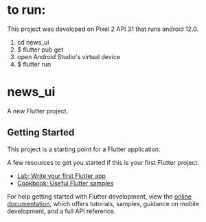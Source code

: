# to run:
This project was developed on Pixel 2 API 31
that runs android 12.0.

1. cd news_ui
2. $ flutter pub get
3. open Android Studio's virtual device
4. $ flutter run


# news_ui

A new Flutter project.

## Getting Started

This project is a starting point for a Flutter application.

A few resources to get you started if this is your first Flutter project:

- [Lab: Write your first Flutter app](https://docs.flutter.dev/get-started/codelab)
- [Cookbook: Useful Flutter samples](https://docs.flutter.dev/cookbook)

For help getting started with Flutter development, view the
[online documentation](https://docs.flutter.dev/), which offers tutorials,
samples, guidance on mobile development, and a full API reference.



